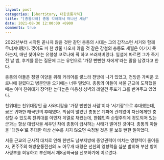 ```yaml
---
layout: post
categories: [ShortStory, 대한총통각하]
title: "[총통각하] 총통 각하께서 떠나신 세상"
date: 2021-08-30 12:00:00 +0900
comments: true
---
```


2022년부터 시작된 끝나지 않을 것만 같던 총통의 시대는 그의 갑작스런 서거와 함께 무너져내렸다. 찢어도 피 한 방울 나오지 않을 것 같은 강철의 총통도 세월은 이기지 못하는지, 매년 찾아오는 유행성 코로나에 픽 하고 쓰러져버렸다. 일설에 따르면 그가 죽기 전 날 밤, 후계를 묻는 질문에 그는 유언으로 '가장 뻔뻔한 자에게'라는 말을 남겼다고 한다.

총통의 아들은 정권 이양을 위해 커리어를 쌓느라 전방에 나가 있었고, 전방은 가벼운 코로나에 걸렸다고 병문안을 오기에는 너무 멀었다. 총통의 아들이 서울 근교에 도착했을 때는 이미 친위대가 장악한 높디높은 마용성 성벽의 레일건 주포가 그를 반겨주고 있었다.

친위대는 친위대장인 곰 사와디캅을 '가장 뻔뻔한 사람'이자 '서기장'으로 추대했는데, 곰은 귀화한 태국인의 후예였다. 의심이 많았던 총통은 계파에 관계없이 자신에게만 충성할 수 있도록 친위대를 이민자 계열로 채웠는데, 한韓민족 순혈주의에 경도되어 있는 군과는 항상 대립각을 세우던 차에 총통이 급사하는 사태가 벌어진 것이다. 총통의 아들을 '대원수'로 추대한 이상 선수를 치지 않으면 숙청될 것은 불 보듯 뻔한 일이었다.

서울 근교의 군사적 대치로 인해 한반도 남부지방에 중앙권력이 미치는 영향력이 줄어들자, 민주주의 해방운동전선의 노 아무개 대령은 선친의 영향력을 십분 발휘해 부산 방어 사령부를 회유하고 부산에서 제8공화국을 선포하기에 이르렀다.

